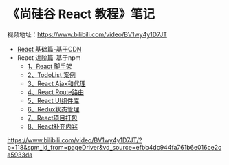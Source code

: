 # 《尚硅谷 React 教程》笔记

视频地址：https://www.bilibili.com/video/BV1wy4y1D7JT

- [React 基础篇-基于CDN](/blog/react/atguigu-react-basic.md)
- React 进阶篇-基于npm
    - [1、React 脚手架](/blog/react/01-create-react-app.md)
    - [2、TodoList 案例](/blog/react/02-todo-list.md)
    - [3、React Ajax和代理](/blog/react/03-react-ajax.md)
    - [4、React Route路由](/blog/react/04-react-route.md)
    - [5、React UI组件库](/blog/react/05-react-ui.md)
    - [6、Redux状态管理](/blog/react/06-redux.md)
    - [7、React项目打包](/blog/react/07-react-build.md)
    - [8、React补充内容](/blog/react/08-react-append.md)


https://www.bilibili.com/video/BV1wy4y1D7JT/?p=118&spm_id_from=pageDriver&vd_source=efbb4dc944fa761b6e016ce2ca5933da